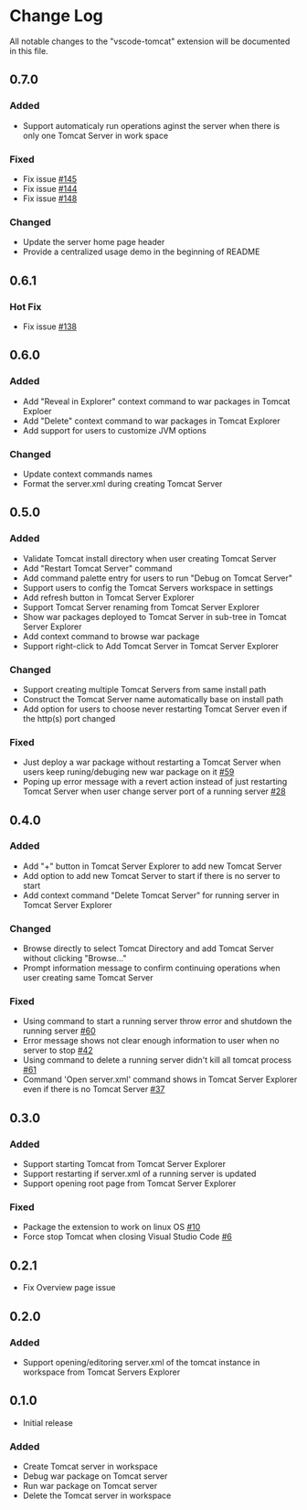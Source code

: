 # Change Log
All notable changes to the "vscode-tomcat" extension will be documented in this file.

## 0.7.0
### Added
* Support automaticaly run operations aginst the server when there is only one Tomcat Server in work space
### Fixed
* Fix issue [#145](https://github.com/adashen/vscode-tomcat/issues/145)
* Fix issue [#144](https://github.com/adashen/vscode-tomcat/issues/144)
* Fix issue [#148](https://github.com/adashen/vscode-tomcat/issues/148)

### Changed
* Update the server home page header
* Provide a centralized usage demo in the beginning of README

## 0.6.1
### Hot Fix
* Fix issue [#138](https://github.com/adashen/vscode-tomcat/issues/138)

## 0.6.0
### Added
* Add "Reveal in Explorer" context command to war packages in Tomcat Exploer
* Add "Delete" context command to war packages in Tomcat Explorer
* Add support for users to customize JVM options

### Changed
* Update context commands names
* Format the server.xml during creating Tomcat Server

## 0.5.0
### Added
* Validate Tomcat install directory when user creating Tomcat Server
* Add "Restart Tomcat Server" command
* Add command palette entry for users to run "Debug on Tomcat Server"
* Support users to config the Tomcat Servers workspace in settings
* Add refresh button in Tomcat Server Explorer
* Support Tomcat Server renaming from Tomcat Server Explorer
* Show war packages deployed to Tomcat Server in sub-tree in Tomcat Server Explorer
* Add context command to browse war package
* Support right-click to Add Tomcat Server in Tomcat Server Explorer

### Changed
* Support creating multiple Tomcat Servers from same install path
* Construct the Tomcat Server name automatically base on install path
* Add option for users to choose never restarting Tomcat Server even if the http(s) port changed

### Fixed
* Just deploy a war package without restarting a Tomcat Server when users keep runing/debuging new war package on it [#59](https://github.com/adashen/vscode-tomcat/issues/59)
* Poping up error message with a revert action instead of just restarting Tomcat Server when user change server port of a running server [#28](https://github.com/adashen/vscode-tomcat/issues/28)

## 0.4.0
### Added
* Add "+" button in Tomcat Server Explorer to add new Tomcat Server
* Add option to add new Tomcat Server to start if there is no server to start
* Add context command "Delete Tomcat Server" for running server in Tomcat Server Explorer

### Changed
* Browse directly to select Tomcat Directory and add Tomcat Server without clicking "Browse..."
* Prompt information message to confirm continuing operations when user creating same Tomcat Server

### Fixed
* Using command to start a running server throw error and shutdown the running server [#60](https://github.com/adashen/vscode-tomcat/issues/60)
* Error message shows not clear enough information to user when no server to stop [#42](https://github.com/adashen/vscode-tomcat/issues/42)
* Using command to delete a running server didn't kill all tomcat process [#61](https://github.com/adashen/vscode-tomcat/issues/61)
* Command 'Open server.xml' command shows in Tomcat Server Explorer even if there is no Tomcat Server [#37](https://github.com/adashen/vscode-tomcat/issues/37)

## 0.3.0
### Added
* Support starting Tomcat from Tomcat Server Explorer
* Support restarting if server.xml of a running server is updated
* Support opening root page from Tomcat Server Explorer
### Fixed
* Package the extension to work on linux OS [#10](https://github.com/adashen/vscode-tomcat/issues/10)
* Force stop Tomcat when closing Visual Studio Code [#6](https://github.com/adashen/vscode-tomcat/issues/6)

## 0.2.1
* Fix Overview page issue 

## 0.2.0
### Added
* Support opening/editoring server.xml of the tomcat instance in workspace from Tomcat Servers Explorer

## 0.1.0
- Initial release
### Added
* Create Tomcat server in workspace
* Debug war package on Tomcat server
* Run war package on Tomcat server
* Delete the Tomcat server in workspace

